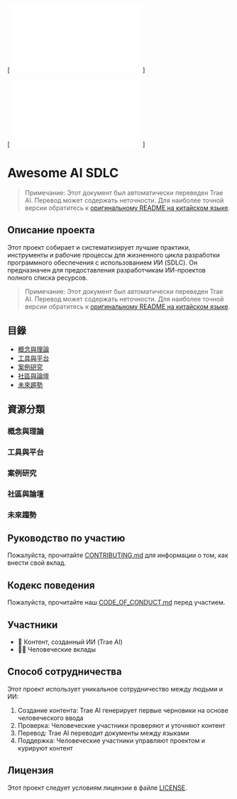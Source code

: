[![徽章信息](./docs/shared/badges.md)]

[![语言选择](./docs/shared/links.md)]

# Awesome AI SDLC

> Примечание: Этот документ был автоматически переведен Trae AI. Перевод может содержать неточности. Для наиболее точной версии обратитесь к [оригинальному README на китайском языке](../../README.md).

## Описание проекта

Этот проект собирает и систематизирует лучшие практики, инструменты и рабочие процессы для жизненного цикла разработки программного обеспечения с использованием ИИ (SDLC). Он предназначен для предоставления разработчикам ИИ-проектов полного списка ресурсов.

> Примечание: Этот документ был автоматически переведен Trae AI. Перевод может содержать неточности. Для наиболее точной версии обратитесь к [оригинальному README на китайском языке](../../README.md).

## 目錄

- [概念與理論](#概念與理論)
- [工具與平台](#工具與平台)
- [案例研究](#案例研究)
- [社區與論壇](#社區與論壇)
- [未來趨勢](#未來趨勢)

## 資源分類

### 概念與理論

### 工具與平台

### 案例研究

### 社區與論壇

### 未來趨勢

## Руководство по участию

Пожалуйста, прочитайте [CONTRIBUTING.md](CONTRIBUTING.md) для информации о том, как внести свой вклад.

## Кодекс поведения

Пожалуйста, прочитайте наш [CODE_OF_CONDUCT.md](CODE_OF_CONDUCT.md) перед участием.

## Участники

- 🤖 Контент, созданный ИИ (Trae AI)
- 🧑‍💻 Человеческие вклады

## Способ сотрудничества

Этот проект использует уникальное сотрудничество между людьми и ИИ:
1. Создание контента: Trae AI генерирует первые черновики на основе человеческого ввода
2. Проверка: Человеческие участники проверяют и уточняют контент
3. Перевод: Trae AI переводит документы между языками
4. Поддержка: Человеческие участники управляют проектом и курируют контент

## Лицензия

Этот проект следует условиям лицензии в файле [LICENSE](LICENSE).